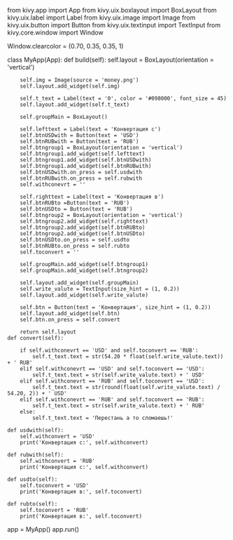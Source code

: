 
from kivy.app import App
from kivy.uix.boxlayout import BoxLayout
from kivy.uix.label import Label
from kivy.uix.image import Image
from kivy.uix.button import Button
from kivy.uix.textinput import TextInput
from kivy.core.window import Window

Window.clearcolor = (0.70, 0.35, 0.35, 1)

class MyApp(App):
    def build(self):
        self.layout = BoxLayout(orientation = 'vertical')

        self.img = Image(source = 'money.png')
        self.layout.add_widget(self.img)

        self.t_text = Label(text = '0', color = '#098000', font_size = 45)
        self.layout.add_widget(self.t_text)

        self.groupMain = BoxLayout()

        self.lefttext = Label(text = 'Конвертация с')
        self.btnUSDwith = Button(text = 'USD')
        self.btnRUBwith = Button(text = 'RUB')
        self.btngroup1 = BoxLayout(orientation = 'vertical')
        self.btngroup1.add_widget(self.lefttext)
        self.btngroup1.add_widget(self.btnUSDwith)
        self.btngroup1.add_widget(self.btnRUBwith)
        self.btnUSDwith.on_press = self.usdwith
        self.btnRUBwith.on_press = self.rubwith
        self.withconevrt = ''

        self.righttext = Label(text = 'Конвертация в')
        self.btnRUBto =Button(text = 'RUB')
        self.btnUSDto = Button(text = 'RUB')
        self.btngroup2 = BoxLayout(orientation = 'vertical')
        self.btngroup2.add_widget(self.righttext)
        self.btngroup2.add_widget(self.btnRUBto)
        self.btngroup2.add_widget(self.btnUSDto)
        self.btnUSDto.on_press = self.usdto
        self.btnRUBto.on_press = self.rubto
        self.toconvert = ''

        self.groupMain.add_widget(self.btngroup1)
        self.groupMain.add_widget(self.btngroup2)

        self.layout.add_widget(self.groupMain)
        self.write_valute = TextInput(size_hint = (1, 0.2))
        self.layout.add_widget(self.write_valute)

        self.btn = Button(text = 'Конвертация', size_hint = (1, 0.2))
        self.layout.add_widget(self.btn)
        self.btn.on_press = self.convert

        return self.layout
    def convert(self):

        if self.withconevrt == 'USD' and self.toconvert == 'RUB':
            self.t_text.text = str(54.20 * float(self.write_valute.text)) + ' RUB'
        elif self.withconevrt == 'USD' and self.toconvert == 'USD':
            self.t_text.text = str(self.write_valute.text) + ' USD'
        elif self.withconevrt == 'RUB' and self.toconvert == 'USD':
            self.t_text.text = str(round(float(self.write_valute.text) / 54.20, 2)) + ' USD'
        elif self.withconevrt == 'RUB' and self.toconvert == 'RUB':
            self.t_text.text = str(self.write_valute.text) + ' RUB'
        else:
            self.t_text.text = 'Перестань а то сломаешь!'

    def usdwith(self):
        self.withconvert = 'USD'
        print('Конвертация с:', self.withconvert)

    def rubwith(self):
        self.withconvert = 'RUB'
        print('Конвертация с:', self.withconvert)

    def usdto(self):
        self.toconvert = 'USD'
        print('Конвертация в:', self.toconvert)

    def rubto(self):
        self.toconvert = 'RUB'
        print('Конвертация в:', self.toconvert)

app = MyApp()
app.run()

